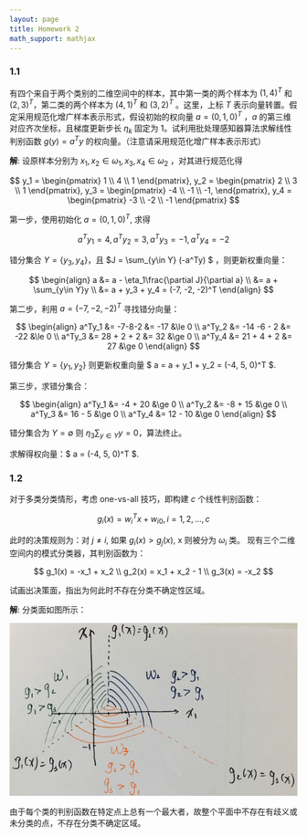 ```yaml
---
layout: page
title: Homework 2
math_support: mathjax
---
```



### 1.1

有四个来自于两个类别的二维空间中的样本，其中第一类的两个样本为 $(1,4)^T$ 和 $(2,3)^T$，第二类的两个样本为 $(4,1)^T$ 和 $(3,2)^T$ 。这里，上标 $T$ 表示向量转置。假定采用规范化增广样本表示形式，假设初始的权向量 $a=(0,1,0)^T$ ，$a$ 的第三维对应齐次坐标，且梯度更新步长 $\eta_k$ 固定为 1。试利用批处理感知器算法求解线性判别函数 $g(y)=a^Ty$ 的权向量。（注意请采用规范化增广样本表示形式）

**解**: 设原样本分别为 $x_1,x_2 \in \omega_1, x_3,x_4 \in \omega_2$ ，对其进行规范化得

$$
y_1 = \begin{pmatrix}
1 \\ 4 \\ 1
\end{pmatrix},
y_2 = \begin{pmatrix}
2 \\ 3 \\ 1
\end{pmatrix},
y_3 = \begin{pmatrix}
-4 \\ -1 \\ -1,
\end{pmatrix},
y_4 = \begin{pmatrix}
-3 \\ -2 \\ -1
\end{pmatrix}
$$

第一步，使用初始化 $a=(0,1,0)^T$, 求得

$$
a^Ty_1 = 4, a^Ty_2=3,a^Ty_3=-1,a^Ty_4=-2
$$

错分集合 $Y = \{y_3, y_4\}$，且 $J = \sum_{y\in Y} (-a^Ty) $ ，则更新权重向量：

$$
\begin{align}
a &= a - \eta_1\frac{\partial J}{\partial a} \\
  &= a + \sum_{y\in Y}y \\
  &= a + y_3 + y_4 = (-7, -2, -2)^T
\end{align}
$$

第二步，利用 $a = (-7, -2, -2)^T$ 寻找错分向量：

$$
\begin{align}
a^Ty_1 &= -7-8-2 &= -17 &\le 0 \\
a^Ty_2 &= -14 -6 - 2 &= -22 &\le 0 \\
a^Ty_3 &= 28 + 2 + 2 &= 32 &\ge 0 \\
a^Ty_4 &= 21 + 4 + 2 &= 27 &\ge 0
\end{align}
$$

错分集合 $Y = \{y_1, y_2\}$ 则更新权重向量 $ a = a + y_1 + y_2 = (-4, 5, 0)^T $.

第三步，求错分集合：

$$
\begin{align}
a^Ty_1 &= -4 + 20 &\ge 0 \\
a^Ty_2 &= -8 + 15 &\ge 0 \\
a^Ty_3 &= 16 - 5 &\ge 0 \\
a^Ty_4 &= 12 - 10 &\ge 0
\end{align}
$$

错分集合为 $Y=\emptyset$ 则 $\eta_3 \sum_{y\in Y}y = 0$，算法终止。

求解得权向量：$ a = (-4, 5, 0)^T $.

### 1.2

对于多类分类情形，考虑 one-vs-all 技巧，即构建 $c$ 个线性判别函数：

$$
g_i(x) = w_i^Tx + w_{i0}, i = 1, 2, \dots, c
$$

此时的决策规则为：对 $j \ne i$, 如果 $g_i(x) > g_j(x)$, x 则被分为 $\omega_i$ 类。
现有三个二维空间内的模式分类器，其判别函数为：

$$
g_1(x) = -x_1 + x_2 \\
g_2(x) = x_1 + x_2 - 1 \\
g_3(x) = -x_2
$$

试画出决策面，指出为何此时不存在分类不确定性区域。

**解**: 分类面如图所示：

<div><img src="resources/E2AB90225E6E93B64B7F5F668A8A0BC5.jpg" alt="FullSizeRender.jpg"></div>

由于每个类的判别函数在特定点上总有一个最大者，故整个平面中不存在有歧义或未分类的点，不存在分类不确定区域。


























